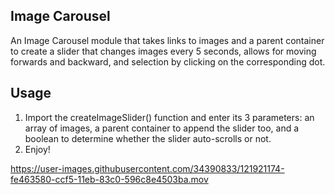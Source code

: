 ## Image Carousel

An Image Carousel module that takes links to images and a parent container to create a slider that changes images every 5 seconds, allows for moving forwards and backward, and selection by clicking on the corresponding dot.

## Usage
1. Import the createImageSlider() function and enter its 3 parameters: an array of images, a parent container to append the slider too, and a boolean to determine whether the slider auto-scrolls or not.
2. Enjoy!

https://user-images.githubusercontent.com/34390833/121921174-fe463580-ccf5-11eb-83c0-596c8e4503ba.mov
